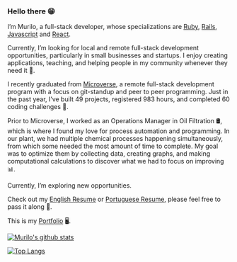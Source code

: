### Hello there :grin:

I’m Murilo, a full-stack developer, whose specializations are [Ruby](https://www.ruby-lang.org/en/), [Rails](https://rubyonrails.org/), [Javascript](https://www.javascript.com/) and [React](https://reactjs.org/).

Currently, I’m looking for local and remote full-stack development opportunities, particularly in small businesses and startups. I enjoy creating applications, teaching, and helping people in my community whenever they need it :handshake:.

I recently graduated from [Microverse](https://www.microverse.org/), a remote full-stack development program with a focus on git-standup and peer to peer programming. Just in the past year, I’ve built 49 projects, registered 983 hours, and completed 60 coding challenges :muscle:. 

Prior to Microverse, I worked as an Operations Manager in Oil Filtration :oil_drum:, which is where I found my love for process automation and programming. In our plant, we had multiple chemical processes happening simultaneously, from which some needed the most amount of time to complete. My goal was to optimize them by collecting data, creating graphs, and making computational calculations to discover what we had to focus on improving :bar_chart:. 

Currently, I’m exploring new opportunities. 

Check out my [English Resume](https://github.com/MuriloRoque/MuriloRoque/blob/master/Murilo%20Roque%20-%20Resume.pdf) or [Portuguese Resume](https://github.com/MuriloRoque/MuriloRoque/blob/master/Murilo%20Roque%20-%20Currículo.pdf), please feel free to pass it along :scroll:.

This is my [Portfolio](https://www.muriloroque.com.br/) :desktop_computer:.

[![Murilo's github stats](https://github-readme-stats.vercel.app/api?username=MuriloRoque&count_private=true&show_icons=true&theme=great-gatsby)](https://github.com/anuraghazra/github-readme-stats)

[![Top Langs](https://github-readme-stats.vercel.app/api/top-langs/?username=MuriloRoque&layout=compact&show_icons=true&theme=great-gatsby)](https://github.com/anuraghazra/github-readme-stats)
